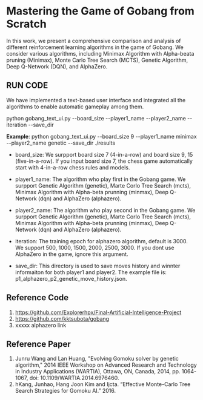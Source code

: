 # Mastering the Game of Gobang from Scratch

In this work, we present a comprehensive comparison and analysis of different reinforcement learning algorithms in the game of Gobang. We consider various algorithms, including Minimax Algorithm with Alpha-beata pruning (Minimax), Monte Carlo Tree Search (MCTS), Genetic Algorithm, Deep Q-Network (DQN), and AlphaZero. 


## RUN CODE
We have implemented a text-based user interface and integrated all the algorithms to enable automatic gameplay among them.

python gobang_text_ui.py --board_size --player1_name --player2_name --iteration --save_dir

**Example**: python gobang_text_ui.py --board_size 9 --player1_name minimax --player2_name genetic --save_dir ./results

* board_size: We surpport board size 7 (4-in-a-row) and board size 9, 15 (five-in-a-row). If you input board size 7, the chess game automatically start with 4-in-a-row chess rules and models. 

* player1_name: The algorithm who play first in the Gobang game. We surpport Genetic Algorithm (genetic), Marte Corlo Tree Search (mcts), Minimax Algorithm with Alpha-beta prunning (minmax), Deep Q-Network (dqn) and AlphaZero (alphazero).

* player2_name: The algorithm who play second in the Gobang game. We surpport Genetic Algorithm (genetic), Marte Corlo Tree Search (mcts), Minimax Algorithm with Alpha-beta prunning (minmax), Deep Q-Network (dqn) and AlphaZero (alphazero).

* iteration: The training epoch for alphazero algorithm, default is 3000. We support 500, 1000, 1500, 2000, 2500, 3000. If you dont use AlphaZero in the game, ignore this argument.

* save_dir: This directory is used to save moves history and winnter informaiton for both player1 and player2. The example file is: p1_alphazero_p2_genetic_move_history.json.


## Reference Code
1. https://github.com/Explorerhpx/Final-Artificial-Intelligence-Project
2. https://github.com/kktsubota/gobang
3. xxxxx alphazero link

## Reference Paper
1. Junru Wang and Lan Huang, "Evolving Gomoku solver by genetic algorithm," 2014 IEEE Workshop on Advanced Research and Technology in Industry Applications (WARTIA), Ottawa, ON, Canada, 2014, pp. 1064-1067, doi: 10.1109/WARTIA.2014.6976460.
2. hKang, Junhao, Hang Joon Kim and Ijcta. “Effective Monte-Carlo Tree Search Strategies for Gomoku AI.” 2016.

